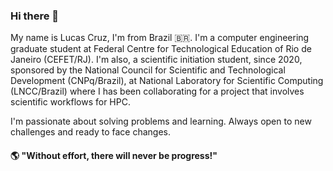 ### Hi there 👋

My name is Lucas Cruz, I'm from Brazil 🇧🇷. I'm a computer engineering graduate student at Federal Centre for Technological Education of Rio de Janeiro (CEFET/RJ). I'm also, a scientific initiation student, since 2020, sponsored by the National Council for Scientific and Technological Development (CNPq/Brazil), at National Laboratory for Scientific Computing (LNCC/Brazil) where I has been collaborating for a project that involves scientific workflows for HPC.

I'm passionate about solving problems and learning. Always open to new challenges and ready to face changes.

#### 🌎 "Without effort, there will never be progress!"

<!--
**lucruzz/lucruzz** is a ✨ _special_ ✨ repository because its `README.md` (this file) appears on your GitHub profile.

Here are some ideas to get you started:

- 🔭 I’m currently working on ...
- 🌱 I’m currently learning ...
- 👯 I’m looking to collaborate on ...
- 🤔 I’m looking for help with ...
- 💬 Ask me about ...
- 📫 How to reach me: ...
- 😄 Pronouns: ...
- ⚡ Fun fact: ...
-->
